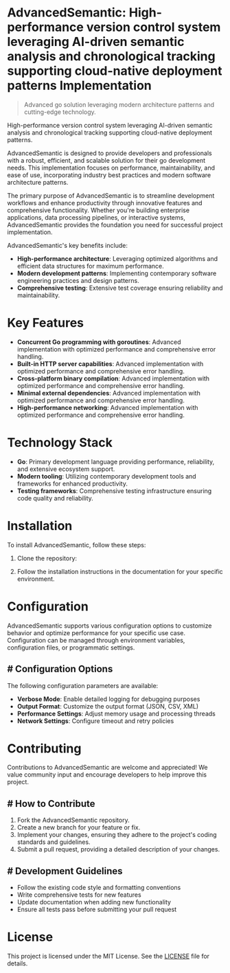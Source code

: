 <!-- fallback_AdvancedSemantic_20250727054813_40322 -->

# AdvancedSemantic: High-performance version control system leveraging AI-driven semantic analysis and chronological tracking supporting cloud-native deployment patterns Implementation
> Advanced go solution leveraging modern architecture patterns and cutting-edge technology.

High-performance version control system leveraging AI-driven semantic analysis and chronological tracking supporting cloud-native deployment patterns.

AdvancedSemantic is designed to provide developers and professionals with a robust, efficient, and scalable solution for their go development needs. This implementation focuses on performance, maintainability, and ease of use, incorporating industry best practices and modern software architecture patterns.

The primary purpose of AdvancedSemantic is to streamline development workflows and enhance productivity through innovative features and comprehensive functionality. Whether you're building enterprise applications, data processing pipelines, or interactive systems, AdvancedSemantic provides the foundation you need for successful project implementation.

AdvancedSemantic's key benefits include:

* **High-performance architecture**: Leveraging optimized algorithms and efficient data structures for maximum performance.
* **Modern development patterns**: Implementing contemporary software engineering practices and design patterns.
* **Comprehensive testing**: Extensive test coverage ensuring reliability and maintainability.

# Key Features

* **Concurrent Go programming with goroutines**: Advanced implementation with optimized performance and comprehensive error handling.
* **Built-in HTTP server capabilities**: Advanced implementation with optimized performance and comprehensive error handling.
* **Cross-platform binary compilation**: Advanced implementation with optimized performance and comprehensive error handling.
* **Minimal external dependencies**: Advanced implementation with optimized performance and comprehensive error handling.
* **High-performance networking**: Advanced implementation with optimized performance and comprehensive error handling.

# Technology Stack

* **Go**: Primary development language providing performance, reliability, and extensive ecosystem support.
* **Modern tooling**: Utilizing contemporary development tools and frameworks for enhanced productivity.
* **Testing frameworks**: Comprehensive testing infrastructure ensuring code quality and reliability.

# Installation

To install AdvancedSemantic, follow these steps:

1. Clone the repository:


2. Follow the installation instructions in the documentation for your specific environment.

# Configuration

AdvancedSemantic supports various configuration options to customize behavior and optimize performance for your specific use case. Configuration can be managed through environment variables, configuration files, or programmatic settings.

## # Configuration Options

The following configuration parameters are available:

* **Verbose Mode**: Enable detailed logging for debugging purposes
* **Output Format**: Customize the output format (JSON, CSV, XML)
* **Performance Settings**: Adjust memory usage and processing threads
* **Network Settings**: Configure timeout and retry policies

# Contributing

Contributions to AdvancedSemantic are welcome and appreciated! We value community input and encourage developers to help improve this project.

## # How to Contribute

1. Fork the AdvancedSemantic repository.
2. Create a new branch for your feature or fix.
3. Implement your changes, ensuring they adhere to the project's coding standards and guidelines.
4. Submit a pull request, providing a detailed description of your changes.

## # Development Guidelines

* Follow the existing code style and formatting conventions
* Write comprehensive tests for new features
* Update documentation when adding new functionality
* Ensure all tests pass before submitting your pull request

# License

This project is licensed under the MIT License. See the [LICENSE](https://github.com/marcmotta/AdvancedSemantic/blob/main/LICENSE) file for details.
